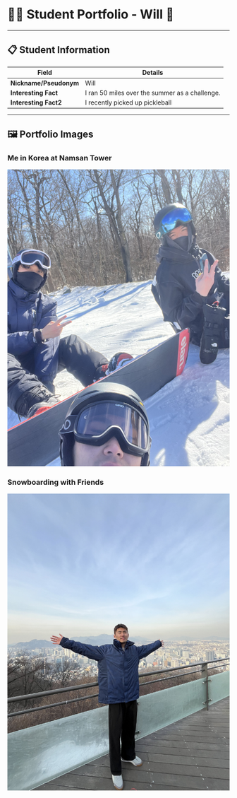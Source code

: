 # 👨‍🎓 Student Portfolio - Will 🚴

---

## 📋 Student Information

| **Field** | **Details** |
|-----------|-------------|
| **Nickname/Pseudonym** | Will |
| **Interesting Fact** | I ran 50 miles over the summer as a challenge.|
| **Interesting Fact2** | I recently picked up pickleball |

---

## 🖼️ Portfolio Images

### Me in Korea at Namsan Tower
![Me at Namsan Tower](IMG_7448.jpg)

### Snowboarding with Friends
![Me and Friends on the Mountain](IMG_7920.jpg)


